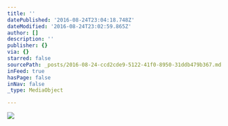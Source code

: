```yaml
---
title: ''
datePublished: '2016-08-24T23:04:18.748Z'
dateModified: '2016-08-24T23:02:59.865Z'
author: []
description: ''
publisher: {}
via: {}
starred: false
sourcePath: _posts/2016-08-24-ccd2cde9-5122-41f0-8950-31ddb479b367.md
inFeed: true
hasPage: false
inNav: false
_type: MediaObject

---
```

![](https://the-grid-user-content.s3-us-west-2.amazonaws.com/4a1381eb-22dd-401f-9377-1b324126c679.jpg)